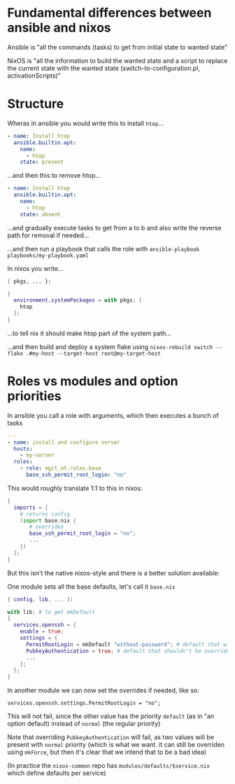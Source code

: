 # Fundamental differences between ansible and nixos

Ansible is "all the commands (tasks) to get from initial state to wanted state"

NixOS is "all the information to build the wanted state and a script to replace the current state with the wanted state (switch-to-configuration.pl, activationScripts)"

# Structure

Wheras in ansible you would write this to install `htop`...

```yaml
- name: Install htop
  ansible.builtin.apt:
    name:
      - htop
    state: present
```

...and then this to remove htop...

```yaml
- name: Install htop                   
  ansible.builtin.apt:
    name:
      - htop
    state: absent
```

...and gradually execute tasks to get from a to b and also write the reverse path for removal if needed...

...and then run a playbook that calls the role with `ansible-playbook playbooks/my-playbook.yaml`

In nixos you write...

```nix
[ pkgs, ... }:

{
  environment.systemPackages = with pkgs; [
    htop
  ];
}
```

...to tell nix it should make htop part of the system path...

...and then build and deploy a system flake using `nixos-rebuild switch --flake .#my-host --target-host root@my-target-host`

# Roles vs modules and option priorities

In ansible you call a role with arguments, which then executes a bunch of tasks

```yaml
---
- name: install and configure server
  hosts:
    - my-server
  roles:
    - role: mgit_at.roles.base
      base_ssh_permit_root_login: "no"
```

This would roughly translate 1:1 to this in nixos:

```nix
{
  imports = [
    # returns config
    (import base.nix {
       # overrides
       base_ssh_permit_root_login = "no"; 
       ...
    })
  ];
}
```

But this isn't the native nixos-style and there is a better solution available:

One module sets all the base defaults, let's call it `base.nix`

```nix
{ config, lib, ... }:

with lib; # to get mkDefault
{
  services.openssh = {
    enable = true;
    settings = {
      PermitRootLogin = mkDefault "without-password"; # default that will possibly be overriden
      PubkeyAuthentication = true; # default that shouldn't be overriden
      ...
    };
  };
}
```

In another module we can now set the overrides if needed, like so:

`services.openssh.settings.PermitRootLogin = "no";`

This will not fail, since the other value has the priority `default` (as in "an option default) instead of `normal` (the regular priority)

Note that overriding `PubkeyAuthentication` will fail, as two values will be present with `normal` priority (which is what we want. it can still be overriden using `mkForce`, but then it's clear that we intend that to be a bad idea)

(In practice the `nixos-common` repo has `modules/defaults/$service.nix` which define defaults per service)
